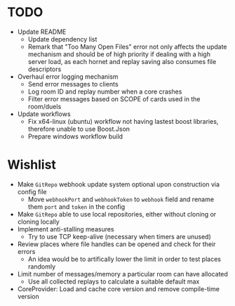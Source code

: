 # TODO
* Update README
  * Update dependency list
  * Remark that "Too Many Open Files" error not only affects the update mechanism and should be of high priority if dealing with a high server load, as each hornet and replay saving also consumes file descriptors
* Overhaul error logging mechanism
  * Send error messages to clients
  * Log room ID and replay number when a core crashes
  * Filter error messages based on SCOPE of cards used in the room/duels
* Update workflows
  * Fix x64-linux (ubuntu) workflow not having lastest boost libraries, therefore unable to use Boost.Json
  * Prepare windows workflow build

# Wishlist
* Make `GitRepo` webhook update system optional upon construction via config file
  * Move `webhookPort` and `webhookToken` to `webhook` field and rename them `port` and `token` in the config
* Make `GitRepo` able to use local repositories, either without cloning or cloning locally
* Implement anti-stalling measures
  * Try to use TCP keep-alive (necessary when timers are unused)
* Review places where file handles can be opened and check for their errors
  * An idea would be to artifically lower the limit in order to test places randomly
* Limit number of messages/memory a particular room can have allocated
  * Use all collected replays to calculate a suitable default max
* CoreProvider: Load and cache core version and remove compile-time version
